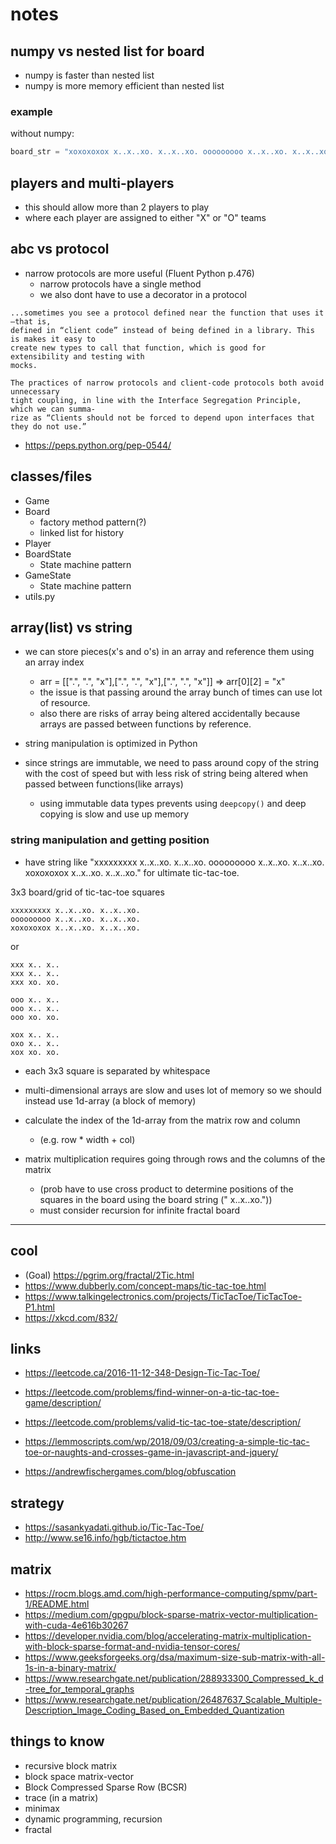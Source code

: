 # notes

## numpy vs nested list for board

- numpy is faster than nested list
- numpy is more memory efficient than nested list

### example

without numpy:
```python
board_str = "xoxoxoxox x..x..xo. x..x..xo. ooooooooo x..x..xo. x..x..xo. xoxoxoxox x..x..xo. x..x..xo."
```

## players and multi-players

- this should allow more than 2 players to play
- where each player are assigned to either "X" or "O" teams

## abc vs protocol

- narrow protocols are more useful (Fluent Python p.476)
    - narrow protocols have a single method
    - we also dont have to use a decorator in a protocol

```
...sometimes you see a protocol defined near the function that uses it—that is,
defined in “client code” instead of being defined in a library. This is makes it easy to
create new types to call that function, which is good for extensibility and testing with
mocks.

The practices of narrow protocols and client-code protocols both avoid unnecessary
tight coupling, in line with the Interface Segregation Principle, which we can summa‐
rize as “Clients should not be forced to depend upon interfaces that they do not use.”
```

- https://peps.python.org/pep-0544/

## classes/files

- Game
- Board
    - factory method pattern(?)
    - linked list for history
- Player
- BoardState
    - State machine pattern
- GameState
    - State machine pattern
- utils.py

## array(list) vs string

- we can store pieces(x's and o's) in an array and reference them using an array index
    - arr = [[".", ".", "x"],[".", ".", "x"],[".", ".", "x"]] => arr[0][2] = "x"
    - the issue is that passing around the array bunch of times can use lot of resource.
    - also there are risks of array being altered accidentally because arrays are passed between functions by reference.

- string manipulation is optimized in Python
- since strings are immutable, we need to pass around copy of the string with the cost of speed but with less risk of
  string being altered when passed between functions(like arrays)
    - using immutable data types prevents using `deepcopy()` and deep copying is slow and use up memory

### string manipulation and getting position

- have string like "xxxxxxxxx x..x..xo. x..x..xo. ooooooooo x..x..xo. x..x..xo. xoxoxoxox x..x..xo. x..x..xo." for
  ultimate tic-tac-toe.

3x3 board/grid of tic-tac-toe squares

```
xxxxxxxxx x..x..xo. x..x..xo. 
ooooooooo x..x..xo. x..x..xo. 
xoxoxoxox x..x..xo. x..x..xo.
```

or

``` 
xxx x.. x..
xxx x.. x..
xxx xo. xo.

ooo x.. x..
ooo x.. x..
ooo xo. xo. 

xox x.. x..
oxo x.. x..
xox xo. xo.
```

- each 3x3 square is separated by whitespace


- multi-dimensional arrays are slow and uses lot of memory so we should instead use 1d-array (a block of memory)
- calculate the index of the 1d-array from the matrix row and column
    - (e.g. row * width + col)
- matrix multiplication requires going through rows and the columns of the matrix
    - (prob have to use cross product to determine positions of the squares in the board using the board string ("
      x..x..xo."))
    - must consider recursion for infinite fractal board

---

## cool

- (Goal) https://pgrim.org/fractal/2Tic.html
- https://www.dubberly.com/concept-maps/tic-tac-toe.html
- https://www.talkingelectronics.com/projects/TicTacToe/TicTacToe-P1.html
- https://xkcd.com/832/

## links

- https://leetcode.ca/2016-11-12-348-Design-Tic-Tac-Toe/
- https://leetcode.com/problems/find-winner-on-a-tic-tac-toe-game/description/
- https://leetcode.com/problems/valid-tic-tac-toe-state/description/

- https://lemmoscripts.com/wp/2018/09/03/creating-a-simple-tic-tac-toe-or-naughts-and-crosses-game-in-javascript-and-jquery/
- https://andrewfischergames.com/blog/obfuscation

## strategy

- https://sasankyadati.github.io/Tic-Tac-Toe/
- http://www.se16.info/hgb/tictactoe.htm

## matrix

- https://rocm.blogs.amd.com/high-performance-computing/spmv/part-1/README.html
- https://medium.com/gpgpu/block-sparse-matrix-vector-multiplication-with-cuda-4e616b30267
- https://developer.nvidia.com/blog/accelerating-matrix-multiplication-with-block-sparse-format-and-nvidia-tensor-cores/
- https://www.geeksforgeeks.org/dsa/maximum-size-sub-matrix-with-all-1s-in-a-binary-matrix/
- https://www.researchgate.net/publication/288933300_Compressed_k_d-tree_for_temporal_graphs
- https://www.researchgate.net/publication/26487637_Scalable_Multiple-Description_Image_Coding_Based_on_Embedded_Quantization

## things to know

- recursive block matrix
- block space matrix-vector
- Block Compressed Sparse Row (BCSR)
- trace (in a matrix)
- minimax
- dynamic programming, recursion
- fractal
